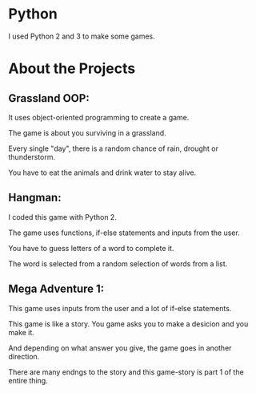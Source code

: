 # Python

I used Python 2 and 3 to make some games.

# About the Projects

## Grassland OOP:

It uses object-oriented programming to create a game.

The game is about you surviving in a grassland.

Every single "day", there is a random chance of rain, drought or thunderstorm.

You have to eat the animals and drink water to stay alive.

## Hangman:

I coded this game with Python 2.

The game uses functions, if-else statements and inputs from the user.

You have to guess letters of a word to complete it.

The word is selected from a random selection of words from a list.

## Mega Adventure 1:

This game uses inputs from the user and a lot of if-else statements.

This game is like a story. You game asks you to make a desicion and you make it.

And depending on what answer you give, the game goes in another direction.

There are many endngs to the story and this game-story is part 1 of the entire thing.
